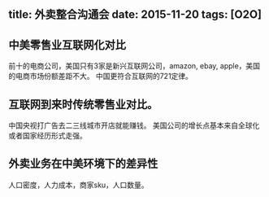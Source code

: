 title: 外卖整合沟通会
date: 2015-11-20
tags: [O2O]
---

## 中美零售业互联网化对比
前十的电商公司，美国只有3家是新兴互联网公司，amazon, ebay, apple，美国的电商市场份额差距不大。
中国更符合互联网的721定律。

## 互联网到来时传统零售业对比。
中国央视打广告去二三线城市开店就能赚钱。
美国公司的增长点基本来自全球化或者国家经历形式走强。

## 外卖业务在中美环境下的差异性
人口密度，人力成本，商家sku，人口数量。